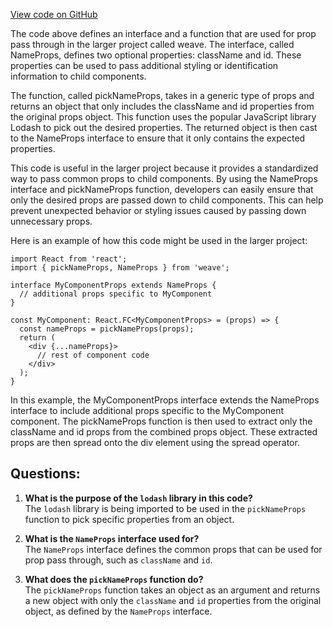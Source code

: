 [View code on GitHub](https://github.com/wandb/weave/weave-js/src/common/util/reactUtils.ts)

The code above defines an interface and a function that are used for prop pass through in the larger project called weave. The interface, called NameProps, defines two optional properties: className and id. These properties can be used to pass additional styling or identification information to child components. 

The function, called pickNameProps, takes in a generic type of props and returns an object that only includes the className and id properties from the original props object. This function uses the popular JavaScript library Lodash to pick out the desired properties. The returned object is then cast to the NameProps interface to ensure that it only contains the expected properties.

This code is useful in the larger project because it provides a standardized way to pass common props to child components. By using the NameProps interface and pickNameProps function, developers can easily ensure that only the desired props are passed down to child components. This can help prevent unexpected behavior or styling issues caused by passing down unnecessary props.

Here is an example of how this code might be used in the larger project:

```
import React from 'react';
import { pickNameProps, NameProps } from 'weave';

interface MyComponentProps extends NameProps {
  // additional props specific to MyComponent
}

const MyComponent: React.FC<MyComponentProps> = (props) => {
  const nameProps = pickNameProps(props);
  return (
    <div {...nameProps}>
      // rest of component code
    </div>
  );
}
```

In this example, the MyComponentProps interface extends the NameProps interface to include additional props specific to the MyComponent component. The pickNameProps function is then used to extract only the className and id props from the combined props object. These extracted props are then spread onto the div element using the spread operator.
## Questions: 
 1. **What is the purpose of the `lodash` library in this code?**  
   The `lodash` library is being imported to be used in the `pickNameProps` function to pick specific properties from an object.

2. **What is the `NameProps` interface used for?**  
   The `NameProps` interface defines the common props that can be used for prop pass through, such as `className` and `id`.

3. **What does the `pickNameProps` function do?**  
   The `pickNameProps` function takes an object as an argument and returns a new object with only the `className` and `id` properties from the original object, as defined by the `NameProps` interface.